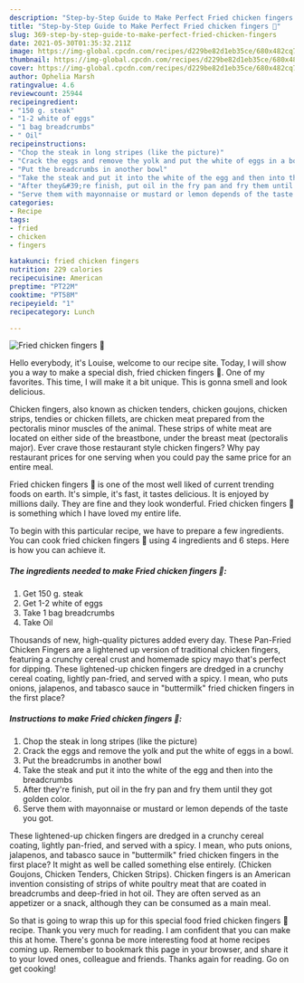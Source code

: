 ```yaml
---
description: "Step-by-Step Guide to Make Perfect Fried chicken fingers 🍗"
title: "Step-by-Step Guide to Make Perfect Fried chicken fingers 🍗"
slug: 369-step-by-step-guide-to-make-perfect-fried-chicken-fingers
date: 2021-05-30T01:35:32.211Z
image: https://img-global.cpcdn.com/recipes/d229be82d1eb35ce/680x482cq70/fried-chicken-fingers-recipe-main-photo.jpg
thumbnail: https://img-global.cpcdn.com/recipes/d229be82d1eb35ce/680x482cq70/fried-chicken-fingers-recipe-main-photo.jpg
cover: https://img-global.cpcdn.com/recipes/d229be82d1eb35ce/680x482cq70/fried-chicken-fingers-recipe-main-photo.jpg
author: Ophelia Marsh
ratingvalue: 4.6
reviewcount: 25944
recipeingredient:
- "150 g. steak"
- "1-2 white of eggs"
- "1 bag breadcrumbs"
- " Oil"
recipeinstructions:
- "Chop the steak in long stripes (like the picture)"
- "Crack the eggs and remove the yolk and put the white of eggs in a bowl."
- "Put the breadcrumbs in another bowl"
- "Take the steak and put it into the white of the egg and then into the breadcrumbs"
- "After they&#39;re finish, put oil in the fry pan and fry them until they got golden color."
- "Serve them with mayonnaise or mustard or lemon depends of the taste you got."
categories:
- Recipe
tags:
- fried
- chicken
- fingers

katakunci: fried chicken fingers 
nutrition: 229 calories
recipecuisine: American
preptime: "PT22M"
cooktime: "PT58M"
recipeyield: "1"
recipecategory: Lunch

---
```



![Fried chicken fingers 🍗](https://img-global.cpcdn.com/recipes/d229be82d1eb35ce/680x482cq70/fried-chicken-fingers-recipe-main-photo.jpg)

Hello everybody, it's Louise, welcome to our recipe site. Today, I will show you a way to make a special dish, fried chicken fingers 🍗. One of my favorites. This time, I will make it a bit unique. This is gonna smell and look delicious.

Chicken fingers, also known as chicken tenders, chicken goujons, chicken strips, tendies or chicken fillets, are chicken meat prepared from the pectoralis minor muscles of the animal. These strips of white meat are located on either side of the breastbone, under the breast meat (pectoralis major). Ever crave those restaurant style chicken fingers? Why pay restaurant prices for one serving when you could pay the same price for an entire meal.

Fried chicken fingers 🍗 is one of the most well liked of current trending foods on earth. It's simple, it's fast, it tastes delicious. It is enjoyed by millions daily. They are fine and they look wonderful. Fried chicken fingers 🍗 is something which I have loved my entire life.


To begin with this particular recipe, we have to prepare a few ingredients. You can cook fried chicken fingers 🍗 using 4 ingredients and 6 steps. Here is how you can achieve it.

<!--inarticleads1-->

##### The ingredients needed to make Fried chicken fingers 🍗:

1. Get 150 g. steak
1. Get 1-2 white of eggs
1. Take 1 bag breadcrumbs
1. Take  Oil


Thousands of new, high-quality pictures added every day. These Pan-Fried Chicken Fingers are a lightened up version of traditional chicken fingers, featuring a crunchy cereal crust and homemade spicy mayo that&#39;s perfect for dipping. These lightened-up chicken fingers are dredged in a crunchy cereal coating, lightly pan-fried, and served with a spicy. I mean, who puts onions, jalapenos, and tabasco sauce in &#34;buttermilk&#34; fried chicken fingers in the first place? 

<!--inarticleads2-->

##### Instructions to make Fried chicken fingers 🍗:

1. Chop the steak in long stripes (like the picture)
1. Crack the eggs and remove the yolk and put the white of eggs in a bowl.
1. Put the breadcrumbs in another bowl
1. Take the steak and put it into the white of the egg and then into the breadcrumbs
1. After they&#39;re finish, put oil in the fry pan and fry them until they got golden color.
1. Serve them with mayonnaise or mustard or lemon depends of the taste you got.


These lightened-up chicken fingers are dredged in a crunchy cereal coating, lightly pan-fried, and served with a spicy. I mean, who puts onions, jalapenos, and tabasco sauce in &#34;buttermilk&#34; fried chicken fingers in the first place? It might as well be called something else entirely. (Chicken Goujons, Chicken Tenders, Chicken Strips). Chicken fingers is an American invention consisting of strips of white poultry meat that are coated in breadcrumbs and deep-fried in hot oil. They are often served as an appetizer or a snack, although they can be consumed as a main meal. 

So that is going to wrap this up for this special food fried chicken fingers 🍗 recipe. Thank you very much for reading. I am confident that you can make this at home. There's gonna be more interesting food at home recipes coming up. Remember to bookmark this page in your browser, and share it to your loved ones, colleague and friends. Thanks again for reading. Go on get cooking!
